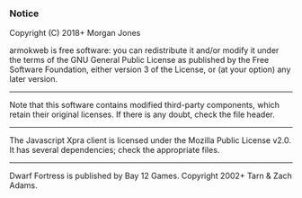 ### Notice

Copyright (C) 2018+ Morgan Jones

armokweb is free software: you can redistribute it and/or modify
it under the terms of the GNU General Public License as published by
the Free Software Foundation, either version 3 of the License, or
(at your option) any later version.

----

Note that this software contains modified third-party components,
which retain their original licenses. If there is any doubt, check the
file header.

----

The Javascript Xpra client is licensed under the Mozilla Public License v2.0.
It has several dependencies; check the appropriate files.

----

Dwarf Fortress is published by Bay 12 Games. Copyright 2002+ Tarn & Zach Adams.

